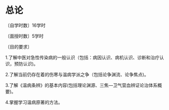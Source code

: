 # 总论

〔自学时数〕16学时

〔面授时数〕5学时

〔目的要求〕

1.了解中医对急性传染病的一般认识（包括：病因认识、病机认识、诊断和治疗认识，预防认识)。

2.了解当前仍存在着的伤寒与温病学派之争（包括论争渊流、论争焦点)。

3.了解《温病条辨》的基本内容(包括理论渊源、三焦—卫气营血辨证论治体系概要)。

4.掌握学习温病原著的方法。